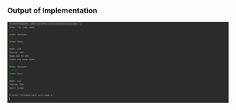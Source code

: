 ### Output of Implementation

![](https://github.com/AdityaGautam05/LLTS-JAVA-OOPS-255955/blob/main/Images/A1Q2.PNG)
